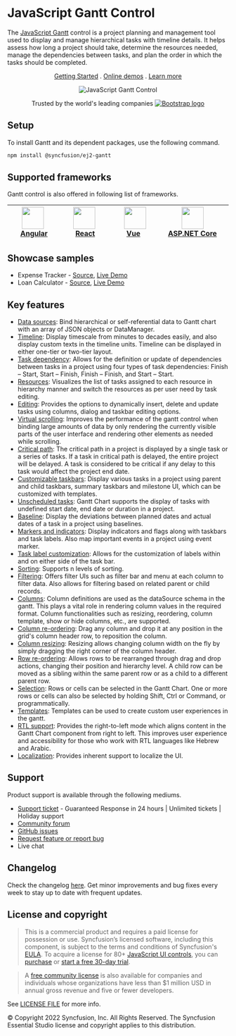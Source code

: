 # JavaScript Gantt Control

The [JavaScript Gantt](https://www.syncfusion.com/javascript-ui-controls/js-gantt-chart?utm_source=npm&utm_medium=listing&utm_campaign=javascript-gantt-npm) control is a project planning and management tool used to display and manage hierarchical tasks with timeline details. It helps assess how long a project should take, determine the resources needed, manage the dependencies between tasks, and plan the order in which the tasks should be completed.
<p align="center">
  <a href="https://ej2.syncfusion.com/documentation/gantt/getting-started/?utm_source=npm&utm_medium=listing&utm_campaign=javascript-gantt-npm">Getting Started</a> .
  <a href="https://ej2.syncfusion.com/demos/?utm_source=npm&utm_medium=listing&utm_campaign=javascript-gantt-npm#/material/gantt/default.html">Online demos</a> .
  <a href="https://www.syncfusion.com/javascript-ui-controls/js-gantt-chart?utm_source=npm&utm_medium=listing&utm_campaign=javascript-gantt-npm">Learn more</a>
</p>

<p align="center">
<img alt="JavaScript Gantt Control" src="https://raw.githubusercontent.com/SyncfusionExamples/nuget-img/master/javascript/javascript-gantt-chart.png"> </p>

<p align="center">
Trusted by the world's leading companies
  <a href="https://www.syncfusion.com">
    <img src="https://raw.githubusercontent.com/SyncfusionExamples/nuget-img/master/syncfusion/syncfusion-trusted-companies.webp" alt="Bootstrap logo">
  </a>
</p>

## Setup

To install Gantt and its dependent packages, use the following command.

```sh
npm install @syncfusion/ej2-gantt
```

## Supported frameworks

Gantt control is also offered in following list of frameworks.

| [<img src="https://ej2.syncfusion.com/github/images/angular.svg" height="50" />](https://www.syncfusion.com/angular-ui-components?utm_medium=listing&utm_source=github)<br/>&nbsp;&nbsp;&nbsp;&nbsp;&nbsp;[Angular](https://www.syncfusion.com/angular-ui-components?utm_medium=listing&utm_source=github)&nbsp;&nbsp;&nbsp;&nbsp; | [<img src="https://ej2.syncfusion.com/github/images/react.svg"  height="50" />](https://www.syncfusion.com/react-ui-components?utm_medium=listing&utm_source=github)<br/>&nbsp;&nbsp;&nbsp;&nbsp;&nbsp;&nbsp;&nbsp;[React](https://www.syncfusion.com/react-ui-components?utm_medium=listing&utm_source=github)&nbsp;&nbsp;&nbsp;&nbsp;&nbsp;&nbsp; | [<img src="https://ej2.syncfusion.com/github/images/vue.svg" height="50" />](https://www.syncfusion.com/vue-ui-components?utm_medium=listing&utm_source=github)<br/>&nbsp;&nbsp;&nbsp;&nbsp;&nbsp;&nbsp;&nbsp;[Vue](https://www.syncfusion.com/vue-ui-components?utm_medium=listing&utm_source=github)&nbsp;&nbsp;&nbsp;&nbsp;&nbsp;&nbsp;&nbsp;&nbsp;&nbsp; | [<img src="https://ej2.syncfusion.com/github/images/netcore.svg" height="50" />](https://www.syncfusion.com/aspnet-core-ui-controls?utm_medium=listing&utm_source=github)<br/>&nbsp;&nbsp;[ASP.NET&nbsp;Core](https://www.syncfusion.com/aspnet-core-ui-controls?utm_medium=listing&utm_source=github)&nbsp;&nbsp; | [<img src="https://ej2.syncfusion.com/github/images/netmvc.svg" height="50" />](https://www.syncfusion.com/aspnet-mvc-ui-controls?utm_medium=listing&utm_source=github)<br/>&nbsp;&nbsp;[ASP.NET&nbsp;MVC](https://www.syncfusion.com/aspnet-mvc-ui-controls?utm_medium=listing&utm_source=github)&nbsp;&nbsp; | 
| :-----: | :-----: | :-----: | :-----: | :-----: |

## Showcase samples

* Expense Tracker - [Source](https://github.com/syncfusion/ej2-sample-ts-expensetracker?utm_source=npm&utm_medium=listing&utm_campaign=javascript-gantt-npm), [Live Demo](https://ej2.syncfusion.com/showcase/typescript/expensetracker/?utm_source=npm&utm_medium=listing&utm_campaign=javascript-gantt-npm#/dashboard)
* Loan Calculator - [Source](https://github.com/syncfusion/ej2-sample-ts-loancalculator), [Live Demo](https://ej2.syncfusion.com/showcase/typescript/loancalculator/?utm_source=npm&utm_medium=listing&utm_campaign=javascript-gantt-npm)

## Key features

* [Data sources](https://ej2.syncfusion.com/demos/?utm_source=npm&utm_campaign=javascript-gantt-npm#/bootstrap5/gantt/local-data.html): Bind hierarchical or self-referential data to Gantt chart with an array of JSON objects or DataManager.
* [Timeline](https://ej2.syncfusion.com/demos/?utm_source=npm&utm_campaign=javascript-gantt-npm#/bootstrap5/gantt/timeline.html): Display timescale from minutes to decades easily, and also display custom texts in the timeline units. Timeline can be displayed in either one-tier or two-tier layout.
* [Task dependency](https://ej2.syncfusion.com/demos/?utm_source=npm&utm_campaign=javascript-gantt-npm#/bootstrap5/gantt/editing.html): Allows for the definition or update of dependencies between tasks in a project using four types of task dependencies: Finish – Start, Start – Finish, Finish – Finish, and Start – Start.
* [Resources](https://ej2.syncfusion.com/demos/?utm_source=npm&utm_campaign=javascript-gantt-npm#/bootstrap5/gantt/resource-view.html): Visualizes the list of tasks assigned to each resource in hierarchy manner and switch the resources as per user need by task editing.
* [Editing](https://ej2.syncfusion.com/demos/?utm_source=npm&utm_campaign=javascript-gantt-npm#/bootstrap5/gantt/editing.html): Provides the options to dynamically insert, delete and update tasks using columns, dialog and taskbar editing options.
* [Virtual scrolling](https://ej2.syncfusion.com/demos/?utm_source=npm&utm_campaign=javascript-gantt-npm#/bootstrap5/gantt/virtual-scroll.html): Improves the performance of the gantt control when binding large amounts of data by only rendering the currently visible parts of the user interface and rendering other elements as needed while scrolling.
* [Critical path](https://ej2.syncfusion.com/demos/?utm_source=npm&utm_campaign=javascript-gantt-npm#/bootstrap5/gantt/critical-path.html): The critical path in a project is displayed by a single task or a series of tasks. If a task in critical path is delayed, the entire project will be delayed. A task is considered to be critical if any delay to this task would affect the project end date.
* [Customizable taskbars](https://ej2.syncfusion.com/demos/?utm_source=npm&utm_campaign=javascript-gantt-npm#/bootstrap5/gantt/taskbar-template.html): Display various tasks in a project using parent and child taskbars, summary taskbars and milestone UI, which can be customized with templates.
* [Unscheduled tasks](https://ej2.syncfusion.com/demos/?utm_source=npm&utm_campaign=javascript-gantt-npm#/bootstrap5/gantt/unscheduled-tasks.html): Gantt Chart supports the display of tasks with undefined start date, end date or duration in a project.
* [Baseline](https://ej2.syncfusion.com/demos/?utm_source=npm&utm_campaign=javascript-gantt-npm#/bootstrap5/gantt/baseline.html): Display the deviations between planned dates and actual dates of a task in a project using baselines.
* [Markers and indicators](https://ej2.syncfusion.com/demos/?utm_source=npm&utm_campaign=javascript-gantt-npm#/bootstrap5/gantt/event-markers.html): Display indicators and flags along with taskbars and task labels. Also map important events in a project using event marker.
* [Task label customization](https://ej2.syncfusion.com/demos/?utm_source=npm&utm_campaign=javascript-gantt-npm#/bootstrap5/gantt/tasklabel-template.html): Allows for the customization of labels within and on either side of the task bar.
* [Sorting](https://ej2.syncfusion.com/demos/?utm_source=npm&utm_campaign=javascript-gantt-npm#/bootstrap5/gantt/sorting-api.html): Supports n levels of sorting.
* [Filtering](https://ej2.syncfusion.com/demos/?utm_source=npm&utm_campaign=javascript-gantt-npm#/bootstrap5/gantt/filtering.html): Offers filter UIs such as filter bar and menu at each column to filter data. Also allows for filtering based on related parent or child records.
* [Columns](https://ej2.syncfusion.com/demos/?utm_source=npm&utm_campaign=javascript-gantt-npm#/bootstrap5/gantt/column-menu.html): Column definitions are used as the dataSource schema in the gantt. This plays a vital role in rendering column values in the required format. Column functionalities such as resizing, reordering, column template, show or hide columns, etc., are supported.
* [Column re-ordering](https://ej2.syncfusion.com/demos/?utm_source=npm&utm_campaign=javascript-gantt-npm#/bootstrap5/gantt/reorder.html): Drag any column and drop it at any position in the grid's column header row, to reposition the column.
* [Column resizing](https://ej2.syncfusion.com/demos/?utm_source=npm&utm_campaign=javascript-gantt-npm#/bootstrap5/gantt/resizing.html): Resizing allows changing column width on the fly by simply dragging the right corner of the column header.
* [Row re-ordering](https://ej2.syncfusion.com/demos/?utm_source=npm&utm_campaign=javascript-gantt-npm#/bootstrap5/gantt/drag-and-drop.html): Allows rows to be rearranged through drag and drop actions, changing their position and hierarchy level. A child row can be moved as a sibling within the same parent row or as a child to a different parent row.
* [Selection](https://ej2.syncfusion.com/demos/?utm_source=npm&utm_campaign=javascript-gantt-npm#/bootstrap5/gantt/selection.html): Rows or cells can be selected in the Gantt Chart. One or more rows or cells can also be selected by holding Shift, Ctrl or Command, or programmatically.
* [Templates](https://ej2.syncfusion.com/demos/?utm_source=npm&utm_campaign=javascript-gantt-npm#/bootstrap5/gantt/column-template.html): Templates can be used to create custom user experiences in the gantt.
* [RTL support](https://ej2.syncfusion.com/documentation/gantt/global-local/#right-to-left-rtl): Provides the right-to-left mode which aligns content in the Gantt Chart component from right to left. This improves user experience and accessibility for those who work with RTL languages like Hebrew and Arabic.
* [Localization](https://ej2.syncfusion.com/documentation/gantt/global-local/#localization): Provides inherent support to localize the UI.

## Support

Product support is available through the following mediums.

* [Support ticket](https://support.syncfusion.com/support/tickets/create) - Guaranteed Response in 24 hours | Unlimited tickets | Holiday support
* [Community forum](https://www.syncfusion.com/forums/essential-js2?utm_source=npm&utm_medium=listing&utm_campaign=javascript-gantt-npm)
* [GitHub issues](https://github.com/syncfusion/ej2-javascript-ui-controls/issues/new)
* [Request feature or report bug](https://www.syncfusion.com/feedback/javascript?utm_source=npm&utm_medium=listing&utm_campaign=javascript-gantt-npm)
* Live chat

## Changelog

Check the changelog [here](https://github.com/syncfusion/ej2-javascript-ui-controls/blob/master/controls/gantt/CHANGELOG.md?utm_source=npm&utm_campaign=gantt). Get minor improvements and bug fixes every week to stay up to date with frequent updates.

## License and copyright

> This is a commercial product and requires a paid license for possession or use. Syncfusion’s licensed software, including this component, is subject to the terms and conditions of Syncfusion's [EULA](https://www.syncfusion.com/eula/es/). To acquire a license for 80+ [JavaScript UI controls](https://www.syncfusion.com/javascript-ui-controls), you can [purchase](https://www.syncfusion.com/sales/products) or [start a free 30-day trial](https://www.syncfusion.com/account/manage-trials/start-trials).

> A [free community license](https://www.syncfusion.com/products/communitylicense) is also available for companies and individuals whose organizations have less than $1 million USD in annual gross revenue and five or fewer developers.

See [LICENSE FILE](https://github.com/syncfusion/ej2-javascript-ui-controls/blob/master/license?utm_source=npm&utm_campaign=gantt) for more info.

&copy; Copyright 2022 Syncfusion, Inc. All Rights Reserved. The Syncfusion Essential Studio license and copyright applies to this distribution.